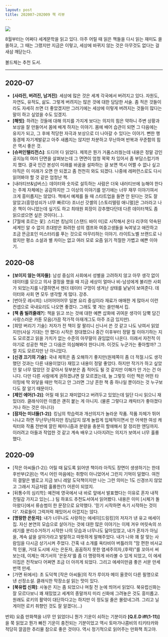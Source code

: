 ```yaml
---
layout: post
title: 202007~202009 책 리뷰
---
```


![](https://image.webtoonguide.com/dd/2d/ddceb36dba5d92a2c0d334162eb5)

8월부터는 어쩌다 세계문학을 읽고 있다. 아주 어릴 때 읽은 책들을 다시 읽는 재미도 쏠쏠하고, 그 때는 그랬지만 지금은 이렇고, 세상에 바뀌지 않는 것은 아무것도 없다는 걸 새삼 깨닫는다. 

볼드체는 추천 도서. 

---

## 2020-07 

* **\[사라진, 버려진, 남겨진\]**: 세상에 많은 것은 세계 각국에서 버려지고 있다. 자원도, 자연도, 유적도, 삶도. 그렇게 버려지는 많은 것에 대한 담담한 서술. 좀 적은 것들이라도 자세히 쓰면 더 좋았겠지만 그러기에는 세상에 이렇게 버려지는 것들이 많다는 말이 하고 싶었을 수도 있겠지.‬
* **\[해빗\]**: 하려는 것들에 대해 의지를 가지게 보다는 의지의 힘은 약하니 주변 상황과 보상을 잘 만들어서 몸에 배게 하자는 이야기. 몸에 배어 습관이 되면 그 다음에는 유지가 되고, 그 후에 적당한 자극과 보상으로 더 나아갈 수 있다는 이야기. 뻔한 행동경제 자기계발같고 아주 새롭지는 않지만 차분하고 무난하며 반복과 꾸준함의 힘은 역시 좋은 것.
* **\[슈퍼인텔리전스\]**: 드디어 다 읽었다. 제목은 뭔가 거품스러웠는데 내용은 정말 강인공지능의 여러 단면을 살펴보는데 그 면면이 엄청 꽉꽉 차 있어서 좀 부담스럽기까지 했다. 결국 인간 본성이 미래를 바꿈을 설파하는 걸 보면 역시 어쩔 수 없나 싶고 아직은 이 미래가 오면 안 되겠고 좀 천천히 와도 되겠다. 나중에 레퍼런스로도 다시 읽어봐야 할 것 같은 엄청난 책.
* \[내러티브&넘버스\]: 데이터와 숫자로 설득하는 사람은 더욱 내러티브에 능해야 한다는 주제 자체에는 공감하지만 그 이상의 이야기를 얻기에는 너무 재무 이야기여서 크게 흥미롭지는 않았다. 책에서 예제를 들 때 스타트업을 들면 안 된다는 것도 잘 알았고(흥망성쇠가 너무 빠르다) 조너선 갓셸의 \[스토리텔링 애니멀\]은 그러라고 나온 책이 아니었는데 싶기도 하고 최태원 회장이 강추했다던데 다른 데이터책도 좀 읽으셨으면 싶은 것이다(...).
* \[7월에 흐르는 꽃\]: 스티븐 킹님의 \[스탠드 바이 미\]로 시작해서 온다 리쿠의 약속된 세계인 알 수 없이 초대받은 화려한 성의 캠프와 여중고생들을 녹여넣고 애잔하고 조금 뜬금포인 미스터리를 푸는 것으로 마무리하는 이야기. 라이트노벨 브랜드로 나왔지만 평소 소설과 별 차이는 없고 여러 모로 요즘 읽기 적절한 가볍고 예쁜 이야기. 

## 2020-08 

* **\[보이지 않는 여자들\]**: ‪남성 중심의 사회에서 성별을 고려하지 않고 아무 생각 없이 데이터를 모으고 의사 결정을 했을 때 지금 세상이 얼마나 비-남성에게 불리한 사회가 되었는지를 나열하면서 젠더 데이터 구멍이 생겨난 상태를 낱낱이 보여준다. 데이터와 사회 면 모두 생각할 게 많다. ‬강추.
* \[번아웃 레시피\]: 너어어어어무 일본 요리 중심이라 재료가 애매한 게 많아서 이런 컨셉으로 국내요리도 나오면 좋겠다. 그래도 몇 개는 쓸만해서 킵.
* **\[책 좀 빌려줄래?**\]: 책을 읽고 쓰는 것에 대한 예쁜 삽화에 귀여운 생각이 담뿍 담긴 사랑스러운 카툰 모음(가끔 작가적 아재개그도 아주 조금 있지만).
* \[희망 버리기 기술\]: 저자가 전 책이 잘 팔리니 신나서 쓴 것 같고 나도 낚여서 읽었지만(사실 기대는 안 했다) 시작은 창대했으나 중간 이후부터 정말 뭘 이야기하는 지도 모르겠고 읽을 가치가 없는 수준의 아무말이 끊임없이 나온다. 이래서 자전적 이야기로 성공한 책은 그 다음은 의심해봐야 한다니까. 이것도 누군가는 좋아할까? 그럴 지도 모르지만 난 아니었다.
* **\[신경 끄기의 기술\]**: 국내 제목은 좀 오해하기 좋지만(원제쪽이 좀 더 적절.나도 생각했던 것과는 다른 내용이었다) 재밌고 내용이 정말 좋았다. 하지만 작가가 하고 싶았던 말 너무 많았던 것 같아서 뒷부분은 좀 적어도 될 것 같지만 이해가 안 가는 건 아니다. 다만 다른 사람에게 권하겠냐면 잘 모르겠는데, 늘 그렇듯 이런 책은 어떤 타이밍에 딱 와닿을 때만 먹히고 안 그러면 그냥 흔한 책 중 하나일 뿐이라는 것 누구보다도 잘 알기 때문이다.
* **\[제인 에어(1-2)\]**: 어릴 때 읽고 재미없다고 버려두고 있었는데 일단 다시 읽으니 재밌더라. 클래식이런 이름은 괜히 붙는 게 아니지. (물론 그렇다고 캐릭터가 좋아졌다거나 하는 것은 아니다)
* **\[잠자는 미녀들(1-2)\]**: 킹님의 학습력과 개선의지가 놀라운 작품. 작품 자체가 뛰어나냐고 하면 무난무난하지만 킹님답지 않게 놀랍게 입체적이면서 안 어색한 여성 캐릭터와 작품 전반에 깔린 페미니즘과 분량을 충분히 할애해서 잘 정리한 엔딩까지. 이러려고 아들과 작업한 것 같고 계속 배우고 나아지려는 의지가 보여서 너무 훌륭했다. 

## 2020-09 

* \[작은 아씨들(1-2)\]: 어릴 때 닳도록 읽어댄 책이라 아직도 장면이 생생하기는 한데 후반부(2권)는 역시 어린 마음에는 취향이 아니었어서 그런지 기억이 덜했다. 여전히 결말은 별로고 지금 보니 레알 도덕책이지만 나는 그런 의미는 1도 신경쓰지 않았고 그래서 지금처럼 훌륭한(?) 어른이 되었지.
* \[뒤통수의 심리학\]: 예전에 영국에서 내 바로 앞에서 발표했다는 이유로 혼자 내적 친밀감 가지고 있는(...) 팀 하포드 추천도서여서 읽어봤다. 내용은 이미 \[시체가 돌아왔다\]에서 류승범이 한 문장으로 요약했다. '믿기 시작하면 속기 시작하는 것이다'. 자료들이 그럭저럭 재밌어서 아깝지는 않다.
* **\[명랑한 은둔자\]**: 내가 너무나도 사랑하는 에세이\[드링킹\]의 저자가 낸 유고 에세이집. 자신 본연의 모습으로 살아가는 것에 대한 많은 이야기는 이제 겨우 머릿속의 쓰레기를 분리수거하기 시작한 나의 모습과 너무나도 닮아있었고, 내가 혼자가 아님을, 계속 삶을 살아가라고 발랄하고 따뜻하게 말해주었다. 내가 나와 꽤 잘 맞는 사람임을 다시금 상기시켜 주었다. 간혹 내 소개를 옥타비아 버틀러의 "맘 편한 비사교적 인물, 거대 도시에 사는 은둔자, 꼼꼼하지 못한 염세주의자,(후략)"를 꼬아서 써보는데, 이제는 여기서의 '은둔자'를 좀 더 명랑하게 바라볼 수 있게 되었고, 이 에세이집은 전작보다 어쩌면 조금 더 아끼게 되었다. 그리고 에세이만큼 좋은 서문 만세 번역 만세.
* \[가면 뒤에서\]: 초 도덕책 \[작은 아씨들\]의 작가 루이자 메이 올콧이 다른 필명으로 낸 선정소설. 클래식한 막장소설 읽는 맛이 있다.
* **\[북유럽 신화\]**: 사놓은 지는 좀 되었으나 며칠 전 눈에 띄어서 읽었다. 북유럽신화는 잘 모르다보니 꽤 재밌었고 세계의 종말까지 미리 신화에 그려놓은 것도 흥미롭고. 원래도 로키의 활약이 대단하다고는 하지만 이 정도일 줄은 몰랐네그려. 그리고 닐게이먼 로키 취향인 것도 잘 알겠다(...) 

번외) 요즘 만화책을 너무 안 읽었더니 뭔가 기운이 쇠하는 기분이라 **\[Q.E.D iff(1-11)\]** 을 쭉 읽었고 뭔가 빠진 기운이 충전되는 기분이었고 역시 토마가나콤비의 티키타카와 적당히 깔끔한 추리물 참으로 좋은 것이다. 역시 정기적으로 읽어주는 만화책 최고야.
